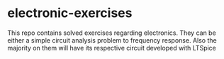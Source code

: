 # electronic-exercises
This repo contains solved exercises regarding electronics. They can be either a simple circuit analysis problem to frequency response. Also the majority on them will have its respective circuit developed with LTSpice
